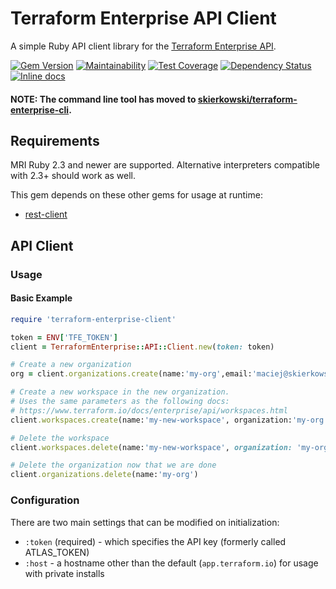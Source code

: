 # Terraform Enterprise API Client
A simple Ruby API client library for the [Terraform Enterprise API](https://www.terraform.io/docs/enterprise/api/index.html).

[![Gem Version](https://badge.fury.io/rb/terraform-enterprise-client.svg)](https://badge.fury.io/rb/terraform-enterprise-client)
[![Maintainability](https://api.codeclimate.com/v1/badges/1fd90e8dda31d1d402e8/maintainability)](https://codeclimate.com/github/skierkowski/terraform-enterprise-client/maintainability)
[![Test Coverage](https://api.codeclimate.com/v1/badges/1fd90e8dda31d1d402e8/test_coverage)](https://codeclimate.com/github/skierkowski/terraform-enterprise-client/test_coverage)
[![Dependency Status](https://gemnasium.com/badges/github.com/skierkowski/terraform-enterprise-client.svg)](https://gemnasium.com/github.com/skierkowski/terraform-enterprise-client)
[![Inline docs](http://inch-ci.org/github/skierkowski/terraform-enterprise-client.svg?branch=master)](http://inch-ci.org/github/skierkowski/terraform-enterprise-client)

#### NOTE: The command line tool has moved to [skierkowski/terraform-enterprise-cli](https://github.com/skierkowski/terraform-enterprise-cli).

## Requirements

MRI Ruby 2.3 and newer are supported. Alternative interpreters compatible with 2.3+ should work as well.

This gem depends on these other gems for usage at runtime:

- [rest-client](https://github.com/rest-client/rest-client)

## API Client

### Usage



#### Basic Example

```ruby
require 'terraform-enterprise-client'

token = ENV['TFE_TOKEN']
client = TerraformEnterprise::API::Client.new(token: token)

# Create a new organization
org = client.organizations.create(name:'my-org',email:'maciej@skierkowski.com')

# Create a new workspace in the new organization.
# Uses the same parameters as the following docs:
# https://www.terraform.io/docs/enterprise/api/workspaces.html
client.workspaces.create(name:'my-new-workspace', organization:'my-org')

# Delete the workspace
client.workspaces.delete(name:'my-new-workspace', organization: 'my-org')

# Delete the organization now that we are done
client.organizations.delete(name:'my-org')
```



### Configuration

There are two main settings that can be modified on initialization:

- `:token` (required) - which specifies the API key (formerly called ATLAS_TOKEN)
- `:host` - a hostname other than the default (`app.terraform.io`) for usage with private installs
